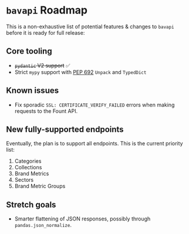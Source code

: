 # `bavapi` Roadmap

This is a non-exhaustive list of potential features & changes to `bavapi` before it is ready for full release:

## Core tooling

- ~~`pydantic` V2 support~~ :white_check_mark:
- Strict `mypy` support with [PEP 692](https://docs.python.org/3.12/whatsnew/3.12.html#whatsnew312-pep692) `Unpack` and `TypedDict`

## Known issues

- Fix sporadic `SSL: CERTIFICATE_VERIFY_FAILED` errors when making requests to the Fount API.

## New fully-supported endpoints

Eventually, the plan is to support all endpoints. This is the current priority list:

1. Categories
2. Collections
3. Brand Metrics
4. Sectors
5. Brand Metric Groups

## Stretch goals

- Smarter flattening of JSON responses, possibly through `pandas.json_normalize`.
